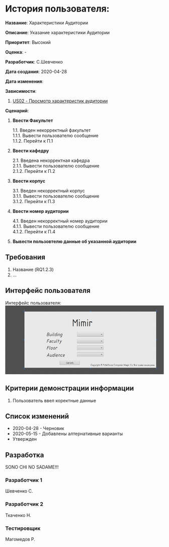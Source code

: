 # История пользователя: 
**Название**: Характеристики Аудитории

**Описание**: Указание характеристики Аудитории

**Приоритет**: Высокий

**Оценка**: -

**Разработчик**: С.Шевченко

**Дата создания**: 2020-04-28

**Дата изменения**: 

**Зависимости**:

1. [US02 - Просмотр характеристик аудитории](US02.md)

**Сценарий**:

1. **Ввести Факультет**

    1.1. Введен некорректный факультет\
        1.1.1. Вывести пользователю сообщение\
        1.1.2. Перейти к П.1
    
2. **Ввести кафедру**

    2.1. Введена некорректная кафедра\
        2.1.1. Вывести пользователю сообщение\
        2.1.2. Перейти к П.2

3. **Ввести корпус**

    3.1. Введен некорректный корпус\
        3.1.1. Вывести пользователю сообщение\
        3.1.2. Перейти к П.3

4. **Ввести номер аудитории**

    4.1. Введен некорректный номер аудитории\
        4.1.1. Вывести пользователю сообщение\
        4.1.2. Перейти к П.4

5. **Вывести пользовтелю данные об указанной аудитории**

## Требования
1. Название (RQ1.2.3)
2. ...

## Интерфейс пользователя
Интерфейс пользователя:
![Основное окно](https://github.com/FiddleStoneComputerMagics/Project_Mimir/blob/master/docs/Interface_Demo.jpg)

## Критерии демонстрации информации
1. Пользователь ввел коректные данные

## Список изменений
- 2020-04-28 - Черновик
- 2020-05-15 - Добавлены алтернативные варианты
- Утвержден

## Разработка
SONO CHI NO SADAME!!!

### Разработчик 1
Шевченко С.
### Разработчик 2
Ткаченко Н.
### Тестировщик
Магомедов Р.
